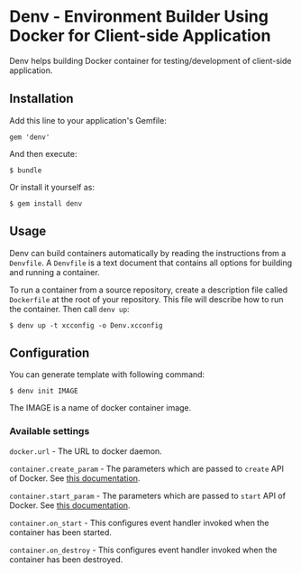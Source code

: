 # Denv - Environment Builder Using Docker for Client-side Application

Denv helps building Docker container for testing/development of client-side application.

## Installation

Add this line to your application's Gemfile:

    gem 'denv'

And then execute:

    $ bundle

Or install it yourself as:

    $ gem install denv


## Usage

Denv can build containers automatically by reading the instructions from a `Denvfile`.
A `Denvfile` is a text document that contains all options for building and running a container.

To run a container from a source repository, create a description file called `Dockerfile` at the root of your repository. This file will describe how to run the container.
Then call `denv up`:

	$ denv up -t xcconfig -o Denv.xcconfig


## Configuration

You can generate template with following command:

	$ denv init IMAGE

The IMAGE is a name of docker container image.

### Available settings

`docker.url` - The URL to docker daemon.

`container.create_param` - The parameters which are passed to `create` API of Docker.
See [this documentation](https://docs.docker.com/reference/api/docker_remote_api_v1.14/#create-a-container).

`container.start_param` - The parameters which are passed to `start` API of Docker.
See [this documentation](https://docs.docker.com/reference/api/docker_remote_api_v1.14/#start-a-container).

`container.on_start` - This configures event handler invoked when the container has been started.

`container.on_destroy` - This configures event handler invoked when the container has been destroyed.


